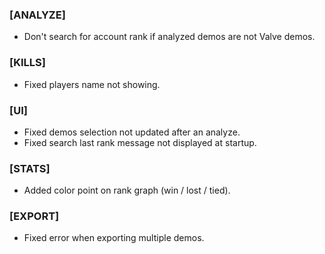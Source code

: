### \[ANALYZE\]

- Don't search for account rank if analyzed demos are not Valve demos.

### \[KILLS\]

- Fixed players name not showing.

### \[UI\]

- Fixed demos selection not updated after an analyze.
- Fixed search last rank message not displayed at startup.

### \[STATS\]

- Added color point on rank graph (win / lost / tied).

### \[EXPORT\]

- Fixed error when exporting multiple demos.
